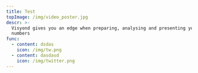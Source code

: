 ```yaml
---
title: Test
topImage: /img/video_poster.jpg
descr: >-
  Visyond gives you an edge when preparing, analysing and presenting your
  numbers
func:
  - content: dsdas
    icon: /img/tw.png
  - content: dasdasd
    icon: /img/twitter.png
---
```


